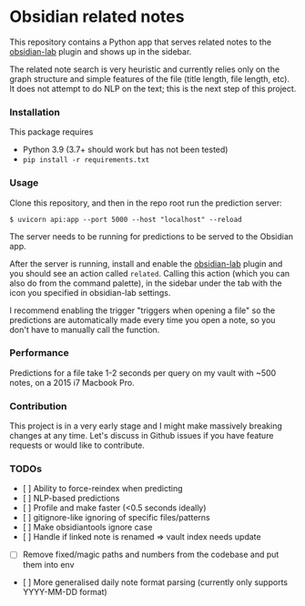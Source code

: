 # Obsidian related notes

This repository contains a Python app that serves related notes to the [obsidian-lab](https://github.com/cristianvasquez/obsidian-lab) plugin and shows up in the sidebar.

The related note search is very heuristic and currently relies only on the graph structure and simple features of the file (title length, file length, etc). It does not attempt to do NLP on the text; this is the next step of this project.

### Installation

This package requires
* Python 3.9 (3.7+ should work but has not been tested)
* `pip install -r requirements.txt`

### Usage
Clone this repository, and then in the repo root run the prediction server:
```
$ uvicorn api:app --port 5000 --host "localhost" --reload
```

The server needs to be running for predictions to be served to the Obsidian app.

After the server is running, install and enable the [obsidian-lab](https://github.com/cristianvasquez/obsidian-lab) plugin and you should see an action called `related`. Calling this action (which you can also do from the command palette), in the sidebar under the tab with the icon you specified in obsidian-lab settings.

I recommend enabling the trigger "triggers when opening a file" so the predictions are automatically made every time you open a note, so you don't have to manually call the function.

### Performance
Predictions for a file take 1-2 seconds per query on my vault with ~500 notes, on a 2015 i7 Macbook Pro.

### Contribution
This project is in a very early stage and I might make massively breaking changes at any time. Let's discuss in Github issues if you have feature requests or would like to contribute.

### TODOs

* [ ] Ability to force-reindex when predicting
* [ ] NLP-based predictions
* [ ] Profile and make faster (<0.5 seconds ideally)
* [ ] gitignore-like ignoring of specific files/patterns
* [ ] Make obsidiantools ignore case
* [ ] Handle if linked note is renamed => vault index needs update
* [ ] Remove fixed/magic paths and numbers from the codebase and put them into env
* [ ] More generalised daily note format parsing (currently only supports YYYY-MM-DD format)
